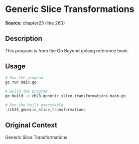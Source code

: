 # Generic Slice Transformations

**Source**: chapter23 (line 260)

## Description

This program is from the Go Beyond golang reference book.

## Usage

```bash
# Run the program
go run main.go

# Build the program
go build -o ch23_generic_slice_transformations main.go

# Run the built executable
./ch23_generic_slice_transformations
```

## Original Context

Generic Slice Transformations
